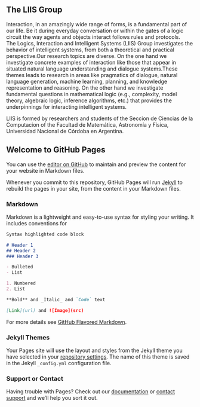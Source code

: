 ## The LIIS Group

Interaction, in an amazingly wide range of forms, is a fundamental part of our life.  Be it during everyday conversation or within the gates of a logic circuit the way agents and objects interact follows rules and protocols.  
The Logics, Interaction and Intelligent Systems (LIIS) Group investigates the behavior of intelligent systems, from both a theoretical and practical perspective.Our research topics are diverse.  On the one hand we investigate concrete examples of interaction like those that appear in situated natural language understanding and dialogue systems.These themes leads to research in areas like pragmatics of dialogue, natural language generation, machine learning, planning, and knowledge representation and reasoning. On the other hand we investigate fundamental questions in mathematical logic (e.g., complexity, model theory, algebraic logic, inference algorithms, etc.)  that provides the underpinnings for interacting intelligent systems.

LIIS is formed by researchers and students of the Seccion de Ciencias de la Computacion of the Facultad de Matemática, Astronomía y Física, Universidad Nacional de Córdoba en Argentina.




## Welcome to GitHub Pages

You can use the [editor on GitHub](https://github.com/liisgroup/liisgroup.github.io/edit/master/README.md) to maintain and preview the content for your website in Markdown files.

Whenever you commit to this repository, GitHub Pages will run [Jekyll](https://jekyllrb.com/) to rebuild the pages in your site, from the content in your Markdown files.

### Markdown

Markdown is a lightweight and easy-to-use syntax for styling your writing. It includes conventions for

```markdown
Syntax highlighted code block

# Header 1
## Header 2
### Header 3

- Bulleted
- List

1. Numbered
2. List

**Bold** and _Italic_ and `Code` text

[Link](url) and ![Image](src)
```

For more details see [GitHub Flavored Markdown](https://guides.github.com/features/mastering-markdown/).

### Jekyll Themes

Your Pages site will use the layout and styles from the Jekyll theme you have selected in your [repository settings](https://github.com/liisgroup/liisgroup.github.io/settings). The name of this theme is saved in the Jekyll `_config.yml` configuration file.

### Support or Contact

Having trouble with Pages? Check out our [documentation](https://help.github.com/categories/github-pages-basics/) or [contact support](https://github.com/contact) and we’ll help you sort it out.
